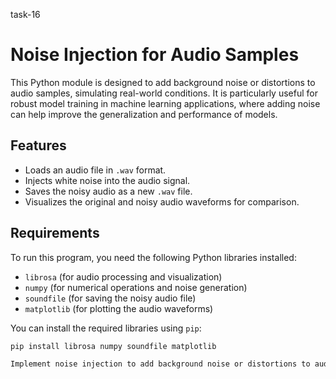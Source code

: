 task-16
# Noise Injection for Audio Samples

This Python module is designed to add background noise or distortions to audio samples, simulating real-world conditions. It is particularly useful for robust model training in machine learning applications, where adding noise can help improve the generalization and performance of models.

## Features
- Loads an audio file in `.wav` format.
- Injects white noise into the audio signal.
- Saves the noisy audio as a new `.wav` file.
- Visualizes the original and noisy audio waveforms for comparison.

## Requirements
To run this program, you need the following Python libraries installed:
- `librosa` (for audio processing and visualization)
- `numpy` (for numerical operations and noise generation)
- `soundfile` (for saving the noisy audio file)
- `matplotlib` (for plotting the audio waveforms)

You can install the required libraries using `pip`:
```bash
pip install librosa numpy soundfile matplotlib

Implement noise injection to add background noise or distortions to audio samples, simulating real-world conditions for robust model training. Write a script on a test audio. Example libraries include librosa, scipy, and pydub.

